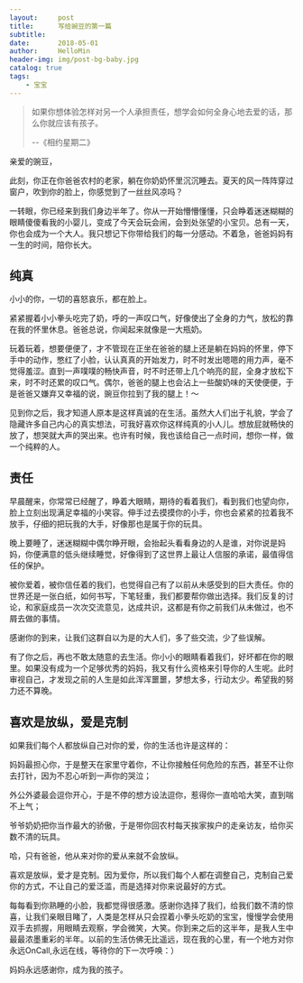 ```yaml
---
layout:     post
title:      写给豌豆的第一篇
subtitle:   
date:       2018-05-01
author:     HelloMin
header-img: img/post-bg-baby.jpg
catalog: true
tags:
    - 宝宝
---
```


> 如果你想体验怎样对另一个人承担责任，想学会如何全身心地去爱的话，那么你就应该有孩子。
>
> --《相约星期二》


亲爱的豌豆，

此刻，你正在你爸爸农村的老家，躺在你奶奶怀里沉沉睡去。夏天的风一阵阵穿过窗户，吹到你的脸上，你感觉到了一丝丝风凉吗？

一转眼，你已经来到我们身边半年了。你从一开始懵懵懂懂，只会睁着迷迷糊糊的眼睛傻傻看我的小婴儿，变成了今天会玩会闹，会到处张望的小宝贝。总有一天，你也会成为一个大人。我只想记下你带给我们的每一分感动。不着急，爸爸妈妈有一生的时间，陪你长大。
## 纯真
小小的你，一切的喜怒哀乐，都在脸上。

紧紧握着小小拳头吃完了奶，呼的一声叹口气，好像使出了全身的力气，放松的靠在我的怀里休息。爸爸总说，你闻起来就像是一大瓶奶。

玩着玩着，想要便便了，才不管现在正坐在爸爸的腿上还是躺在妈妈的怀里，停下手中的动作，憋红了小脸，认认真真的开始发力，时不时发出嗯嗯的用力声，毫不觉得羞涩。直到一声噗噗的畅快声音，时不时还带上几个响亮的屁，全身才放松下来，时不时还累的叹口气。偶尔，爸爸的腿上也会沾上一些酸奶味的天使便便，于是爸爸又嫌弃又幸福的说，豌豆你拉到了我的腿上！～

见到你之后，我才知道人原本是这样真诚的在生活。虽然大人们出于礼貌，学会了隐藏许多自己内心的真实想法，可我好喜欢你这样纯真的小人儿。想放屁就畅快的放了，想哭就大声的哭出来。也许有时候，我也该给自己一点时间，想你一样，做一个纯粹的人。
## 责任
早晨醒来，你常常已经醒了，睁着大眼睛，期待的看着我们，看到我们也望向你，脸上立刻出现满足幸福的小笑容。伸手过去摸摸你的小手，你也会紧紧的拉着我不放手，仔细的把玩我的大手，好像那也是属于你的玩具。

晚上要睡了，迷迷糊糊中偶尔睁开眼，会抬起头看看身边的人是谁，对你说是妈妈，你便满意的低头继续睡觉，好像得到了这世界上最让人信服的承诺，最值得信任的保护。

被你爱着，被你信任着的我们，也觉得自己有了以前从未感受到的巨大责任。你的世界还是一张白纸，如何书写，下笔轻重，我们都要帮你做出选择。我们反复的讨论，和家庭成员一次次交流意见，达成共识，这都是有你之前我们从未做过，也不屑去做的事情。

感谢你的到来，让我们这群自以为是的大人们，多了些交流，少了些误解。

有了你之后，再也不敢太随意的去生活。你小小的眼睛看着我们，好坏都在你的眼里。如果没有成为一个足够优秀的妈妈，我又有什么资格来引导你的人生呢。此时审视自己，才发现之前的人生是如此浑浑噩噩，梦想太多，行动太少。希望我的努力还不算晚。
## 喜欢是放纵，爱是克制
如果我们每个人都放纵自己对你的爱，你的生活也许是这样的：

妈妈最担心你，于是整天在家里守着你，不让你接触任何危险的东西，甚至不让你去打针，因为不忍心听到一声你的哭泣；

外公外婆最会逗你开心，于是不停的想方设法逗你，惹得你一直哈哈大笑，直到喘不上气；

爷爷奶奶把你当作最大的骄傲，于是带你回农村每天挨家挨户的走亲访友，给你买数不清的玩具。

哈，只有爸爸，他从来对你的爱从来就不会放纵。

喜欢是放纵，爱才是克制。因为爱你，所以我们每个人都在调整自己，克制自己爱你的方式，不让自己的爱泛滥，而是选择对你来说最好的方式。

每每看到你熟睡的小脸，我都觉得很感激。感谢你选择了我们，给我们数不清的惊喜，让我们亲眼目睹了，人类是怎样从只会捏着小拳头吃奶的宝宝，慢慢学会使用双手去抓握，用眼睛去观察，学会微笑，大笑。你到来之后的这半年，是我人生中最最浓墨重彩的半年。以前的生活仿佛无比遥远，现在我的心里，有一个地方对你永远OnCall,永远在线，等待你的下一次呼唤：）

妈妈永远感谢你，成为我的孩子。
